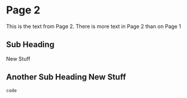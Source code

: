 # Page 2

This is the text from Page 2. There is more text in Page 2 than on Page 1

## Sub Heading

New Stuff

## Another Sub Heading New Stuff

```
code
```
